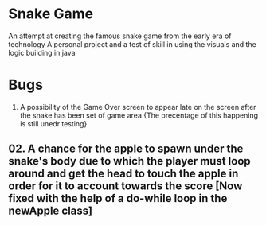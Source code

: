 # Snake Game
An attempt at creating the famous snake game from the early era of technology
A personal project and a test of skill in using the visuals and the logic building in java

# Bugs #
01. A possibility of the Game Over screen to appear late on the screen after the snake has been set of game area {The precentage of this happening is still unedr testing}
## 02. A chance for the apple to spawn under the snake's body due to which the player must loop around and get the head to touch the apple in order for it to account towards the score [Now fixed with the help of a do-while loop in the newApple class]
